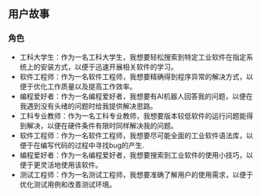 ## 用户故事
### 角色
- 工科大学生：作为一名工科大学生，我想要轻松搜索到特定工业软件在指定系统上的安装方式，以便于迅速开展相关软件的学习。
- 软件工程师：作为一名软件工程师，我想要精确得到程序异常的解决方式，以便于优化工作质量以及提高工作效率。
- 编程爱好者：作为一名编程爱好者，我想要有AI机器人回答我的问题，以便在我遇到没有头绪的问题时给我提供解决思路。
- 工科专业教师：作为一名工科专业教师，我想要版本较低软件的运行问题能得到解决，以便在硬件条件有限时同样解决我的问题。
- 软件工程师：作为一名软件工程师，我想要尽可能全面的工业软件语法库，以便于在编写代码的过程中寻找bug的产生.
- 编程爱好者：作为一名编程爱好者，我想要搜索到工业软件的使用小技巧，以便于更灵活地使用该软件。
- 测试工程师：作为一名测试工程师，我想要准确了解用户的使用需求，以便于优化测试用例和改善测试环境。